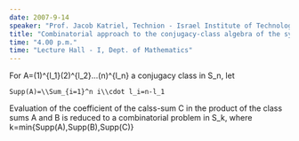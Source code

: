 ```yaml
---
date: 2007-9-14
speaker: "Prof. Jacob Katriel, Technion - Israel Institute of Technology, Haifa"
title: "Combinatorial approach to the conjugacy-class algebra of the symmetric group"
time: "4.00 p.m." 
time: "Lecture Hall - I, Dept. of Mathematics"
---
```

For A=(1)^{l_1}(2)^{l_2}...(n)^{l_n} a conjugacy class in S_n, let


	Supp(A)=\\Sum_{i=1}^n i\\cdot l_i=n-l_1


Evaluation of the coefficient of the calss-sum C in the product of the 
class sums A and B is reduced to a combinatorial problem in S_k, where 
k=min{Supp(A),Supp(B),Supp(C)}

